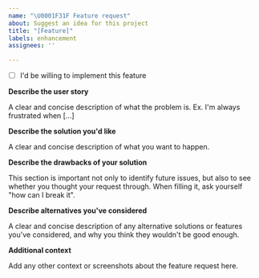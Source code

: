 ```yaml
---
name: "\U0001F31F Feature request"
about: Suggest an idea for this project
title: "[Feature]"
labels: enhancement
assignees: ''

---
```


- [ ] I'd be willing to implement this feature

**Describe the user story**

A clear and concise description of what the problem is. Ex. I'm always frustrated when [...]

**Describe the solution you'd like**

A clear and concise description of what you want to happen.

**Describe the drawbacks of your solution**

This section is important not only to identify future issues, but also to see whether you thought your request through. When filling it, ask yourself "how can I break it".

**Describe alternatives you've considered**

A clear and concise description of any alternative solutions or features you've considered, and why you think they wouldn't be good enough.

**Additional context**

Add any other context or screenshots about the feature request here.
